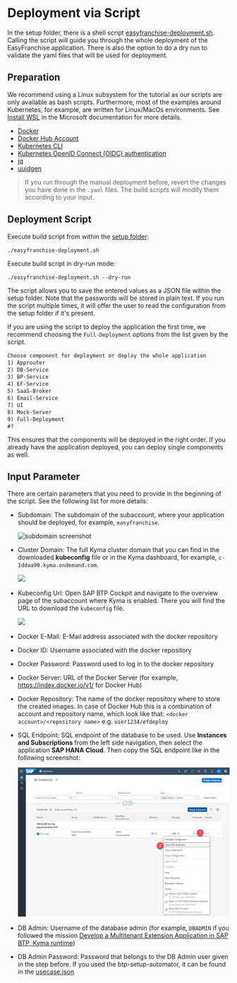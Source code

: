 # Deployment via Script

In the setup folder, there is a shell script [easyfranchise-deployment.sh](../../../code/setup/easyfranchise-deployment.sh). Calling the script will guide you through the whole deployment of the EasyFranchise application. There is also the option to do a dry run to validate the yaml files that will be used for deployment.

## Preparation

We recommend using a Linux subsystem for the tutorial as our scripts are only available as bash scripts. Furthermore, most of the examples around Kubernetes, for example, are written for Linux/MacOs environments. See [Install WSL](https://docs.microsoft.com/en-us/windows/wsl/install) in the Microsoft documentation for more details.

* [Docker](https://docs.docker.com/get-started/#download-and-install-docker)
* [Docker Hub Account](https://hub.docker.com/)
* [Kubernetes CLI](https://kubernetes.io/docs/tasks/tools/#kubectl)
* [Kubernetes OpenID Connect (OIDC) authentication](https://github.com/int128/kubelogin)
* [jq](https://stedolan.github.io/jq/)
* [uuidgen](https://packages.ubuntu.com/bionic/uuid-runtime)

> If you run through the manual deployment before, revert the changes you have done in the `.yaml` files. The build scripts will modify them according to your input.

## Deployment Script

Execute build script from within the [setup folder](../../../code/setup):

```shell
./easyfranchise-deployment.sh
```

Execute build script in dry-run mode:

```shell
./easyfranchise-deployment.sh --dry-run
```

The script allows you to save the entered values as a JSON file within the setup folder. Note that the passwords will be stored in plain text. If you run the script multiple times, it will offer the user to read the configuration from the setup folder if it's present.

If you are using the script to deploy the application the first time, we recommend choosing the `Full-Deployment` options from the list given by the script.

```shell
Choose component for deployment or deploy the whole application
1) Approuter
2) DB-Service
3) BP-Service
4) EF-Service
5) SaaS-Broker
6) Email-Service
7) UI
8) Mock-Server
9) Full-Deployment
#?
```

This ensures that the components will be deployed in the right order. If you already have the application deployed, you can deploy single components as well.


## Input Parameter

There are certain parameters that you need to provide in the beginning of the script. See the following list for more details:

* Subdomain: The subdomain of the subaccount, where your application should be deployed, for example, `easyfranchise`.

  ![subdomain screenshot](images/subdomain.png "subdomain")

* Cluster Domain: The full Kyma cluster domain that you can find in the downloaded **kubeconfig** file or in the Kyma dashboard, for example, `c-1ddaa90.kyma.ondemand.com`.

  ![](images/kymaConsole.png)

* Kubeconfig Url: Open SAP BTP Cockpit and navigate to the overview page of the subaccount where Kyma is enabled. There you will find the URL to download the `kubeconfig` file.

   ![](images/kyma-dashboard.png)

* Docker E-Mail: E-Mail address associated with the docker repository

* Docker ID: Username associated with the docker repository

* Docker Password: Password used to log in to the docker repository

* Docker Server: URL of the Docker Server (for example, https://index.docker.io/v1/ for Docker Hub)

* Docker Repository: The name of the docker repository where to store the created images. In case of Docker Hub this is a combination of account and repository name, which look like that: ```<docker account>/<repository name>``` e.g. ```user1234/efdeploy```

* SQL Endpoint: SQL endpoint of the database to be used. Use **Instances and Subscriptions** from the left side navigation, then select the application **SAP HANA Cloud**. Then copy the SQL endpoint like in the following screenshot:

  ![hana-cloud screenshot](../../prepare/configure-hana/images/getSQLEndpoint.png "hana-cloud")

* DB Admin: Username of the database admin (for example, `DBADMIN` if you followed the mission [Develop a Multitenant Extension Application in SAP BTP, Kyma runtime](https://discovery-center.cloud.sap/missiondetail/3683/3726/))

* DB Admin Password: Password that belongs to the DB Admin user given in the step before. If you used the btp-setup-automator, it can be found in the [usecase.json](https://github.com/SAP-samples/btp-setup-automator/blob/main/usecases/released/discoverycenter/3638-kyma-multitenant/usecase.json)